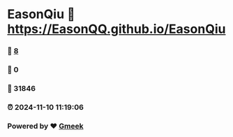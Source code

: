 # EasonQiu :link: https://EasonQQ.github.io/EasonQiu 
### :page_facing_up: [8](https://EasonQQ.github.io/EasonQiu/tag.html) 
### :speech_balloon: 0 
### :hibiscus: 31846 
### :alarm_clock: 2024-11-10 11:19:06 
### Powered by :heart: [Gmeek](https://github.com/Meekdai/Gmeek)
